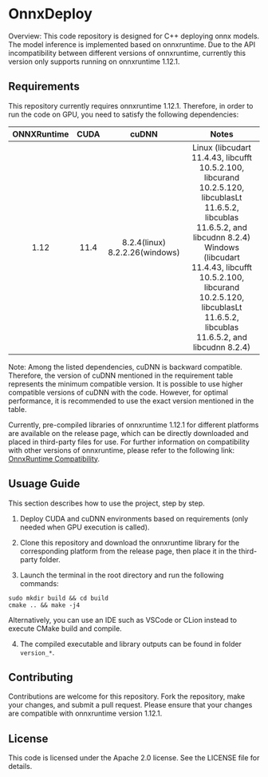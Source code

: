# OnnxDeploy

Overview: This code repository is designed for C++ deploying onnx models. The model inference is implemented based on onnxruntime. Due to the API incompatibility between different versions of onnxruntime, currently this version only supports running on onnxruntime 1.12.1.

## Requirements

This repository currently requires onnxruntime 1.12.1. Therefore, in order to run the code on GPU, you need to satisfy the following dependencies:

|  ONNXRuntime  |   CUDA  |  cuDNN  |                                Notes                               |
|:------------:|:-------:|:-------:|:------------------------------------------------------------------:|
|     1.12     |   11.4  |   8.2.4(linux) <br> 8.2.2.26(windows)  |   Linux (libcudart 11.4.43, libcufft 10.5.2.100, libcurand 10.2.5.120, libcublasLt 11.6.5.2, libcublas 11.6.5.2, and libcudnn 8.2.4) <br>  Windows (libcudart 11.4.43, libcufft 10.5.2.100, libcurand 10.2.5.120, libcublasLt 11.6.5.2, libcublas 11.6.5.2, and libcudnn 8.2.4) |

Note: Among the listed dependencies, cuDNN is backward compatible. Therefore, the version of cuDNN mentioned in the requirement table represents the minimum compatible version. It is possible to use higher compatible versions of cuDNN with the code. However, for optimal performance, it is recommended to use the exact version mentioned in the table.

Currently, pre-compiled libraries of onnxruntime 1.12.1 for different platforms are available on the release page, which can be directly downloaded and placed in third-party files for use. For further information on compatibility with other versions of onnxruntime, please refer to the following link: [OnnxRuntime Compatibility](https://onnxruntime.ai/docs/execution-providers/CUDA-ExecutionProvider.html).

## Usuage Guide

This section describes how to use the project, step by step.

1. Deploy CUDA and cuDNN environments based on requirements (only needed when GPU execution is called).

2. Clone this repository and download the onnxruntime library for the corresponding platform from the release page, then place it in the third-party folder.

3. Launch the terminal in the root directory and run the following commands:

```
sudo mkdir build && cd build
cmake .. && make -j4
```
Alternatively, you can use an IDE such as VSCode or CLion instead to execute CMake build and compile.

4. The compiled executable and library outputs can be found in folder `version_*`.

## Contributing

Contributions are welcome for this repository. Fork the repository, make your changes, and submit a pull request. Please ensure that your changes are compatible with onnxruntime version 1.12.1.

## License

This code is licensed under the Apache 2.0 license. See the LICENSE file for details.